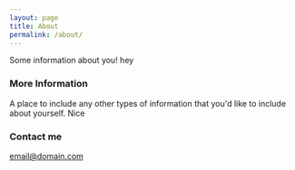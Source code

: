 ```yaml
---
layout: page
title: About
permalink: /about/
---
```


Some information about you!
hey

### More Information

A place to include any other types of information that you'd like to include about yourself.
Nice
### Contact me

[email@domain.com](mailto:email@domain.com)